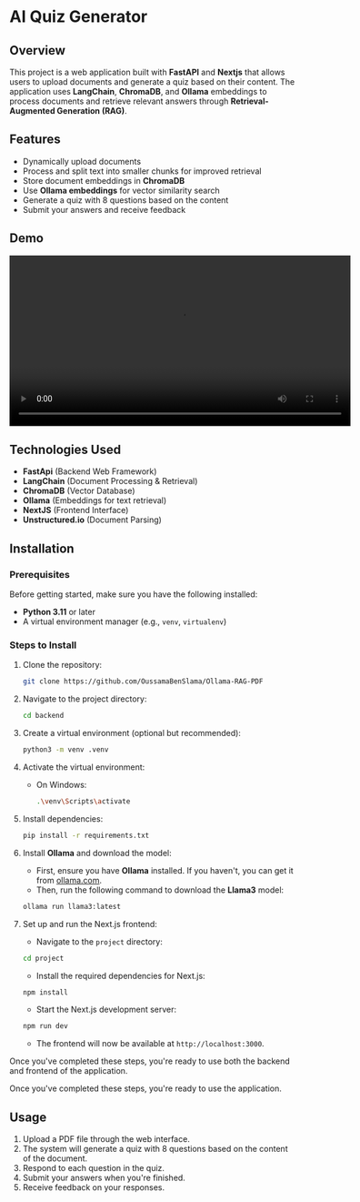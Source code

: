 # AI Quiz Generator

## Overview
This project is a web application built with **FastAPI** and **Nextjs** that allows users to upload documents and generate a quiz based on their content. The application uses **LangChain**, **ChromaDB**, and **Ollama** embeddings to process documents and retrieve relevant answers through **Retrieval-Augmented Generation (RAG)**.

## Features
- Dynamically upload documents
- Process and split text into smaller chunks for improved retrieval
- Store document embeddings in **ChromaDB**
- Use **Ollama embeddings** for vector similarity search
- Generate a quiz with 8 questions based on the content
- Submit your answers and receive feedback

## Demo
<p align="center">
    <video width="600" controls>
        <source src="./images/QuizGenerator.mp4" type="video/mp4">
       Your browser does not support the video tag.
    </video>
</p>

## Technologies Used
- **FastApi** (Backend Web Framework)
- **LangChain** (Document Processing & Retrieval)
- **ChromaDB** (Vector Database)
- **Ollama** (Embeddings for text retrieval)
- **NextJS** (Frontend Interface)
- **Unstructured.io** (Document Parsing)

## Installation

### Prerequisites
Before getting started, make sure you have the following installed:

- **Python 3.11** or later
- A virtual environment manager (e.g., `venv`, `virtualenv`)

### Steps to Install

1. Clone the repository:
    ```bash
    git clone https://github.com/OussamaBenSlama/Ollama-RAG-PDF
    ```

2. Navigate to the project directory:
    ```bash
    cd backend
    ```

3. Create a virtual environment (optional but recommended):
    ```bash
    python3 -m venv .venv
    ```

4. Activate the virtual environment:
    - On Windows:
      ```bash
      .\venv\Scripts\activate
      ```

5. Install dependencies:
    ```bash
    pip install -r requirements.txt
    ```

6. Install **Ollama** and download the model:
    - First, ensure you have **Ollama** installed. If you haven't, you can get it from [ollama.com](https://ollama.com/).
    - Then, run the following command to download the **Llama3** model:
    ```bash
    ollama run llama3:latest
    ```
7. Set up and run the Next.js frontend:
    - Navigate to the `project` directory:
    ```bash
    cd project
    ```
    - Install the required dependencies for Next.js:
    ```bash
    npm install
    ```
    - Start the Next.js development server:
    ```bash
    npm run dev
    ```
    - The frontend will now be available at `http://localhost:3000`.

Once you've completed these steps, you're ready to use both the backend and frontend of the application.

Once you've completed these steps, you're ready to use the application.


## Usage

1. Upload a PDF file through the web interface.
2. The system will generate a quiz with 8 questions based on the content of the document.
3. Respond to each question in the quiz.
4. Submit your answers when you're finished.
5. Receive feedback on your responses.
